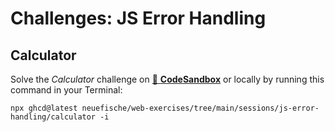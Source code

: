 # Challenges: JS Error Handling

## Calculator

Solve the _Calculator_ challenge on
[🔗 **CodeSandbox**](https://codesandbox.io/s/github/neuefische/web-exercises/tree/main/sessions/js-error-handling/calculator?file=/README.md)
or locally by running this command in your Terminal:

```
npx ghcd@latest neuefische/web-exercises/tree/main/sessions/js-error-handling/calculator -i
```